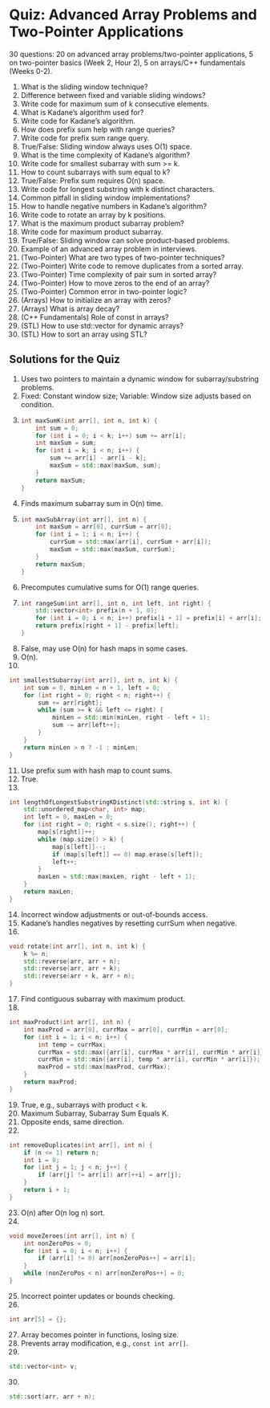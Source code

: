 # Quiz: Advanced Array Problems and Two-Pointer Applications

30 questions: 20 on advanced array problems/two-pointer applications, 5 on two-pointer basics (Week 2, Hour 2), 5 on arrays/C++ fundamentals (Weeks 0-2).

1. What is the sliding window technique?  
2. Difference between fixed and variable sliding windows?  
3. Write code for maximum sum of k consecutive elements.  
4. What is Kadane’s algorithm used for?  
5. Write code for Kadane’s algorithm.  
6. How does prefix sum help with range queries?  
7. Write code for prefix sum range query.  
8. True/False: Sliding window always uses O(1) space.  
9. What is the time complexity of Kadane’s algorithm?  
10. Write code for smallest subarray with sum >= k.  
11. How to count subarrays with sum equal to k?  
12. True/False: Prefix sum requires O(n) space.  
13. Write code for longest substring with k distinct characters.  
14. Common pitfall in sliding window implementations?  
15. How to handle negative numbers in Kadane’s algorithm?  
16. Write code to rotate an array by k positions.  
17. What is the maximum product subarray problem?  
18. Write code for maximum product subarray.  
19. True/False: Sliding window can solve product-based problems.  
20. Example of an advanced array problem in interviews.  
21. (Two-Pointer) What are two types of two-pointer techniques?  
22. (Two-Pointer) Write code to remove duplicates from a sorted array.  
23. (Two-Pointer) Time complexity of pair sum in sorted array?  
24. (Two-Pointer) How to move zeros to the end of an array?  
25. (Two-Pointer) Common error in two-pointer logic?  
26. (Arrays) How to initialize an array with zeros?  
27. (Arrays) What is array decay?  
28. (C++ Fundamentals) Role of const in arrays?  
29. (STL) How to use std::vector for dynamic arrays?  
30. (STL) How to sort an array using STL?

## Solutions for the Quiz

1. Uses two pointers to maintain a dynamic window for subarray/substring problems.  
2. Fixed: Constant window size; Variable: Window size adjusts based on condition.  
3. 
   ```cpp
   int maxSumK(int arr[], int n, int k) {
       int sum = 0;
       for (int i = 0; i < k; i++) sum += arr[i];
       int maxSum = sum;
       for (int i = k; i < n; i++) {
           sum += arr[i] - arr[i - k];
           maxSum = std::max(maxSum, sum);
       }
       return maxSum;
   }
   ```
4. Finds maximum subarray sum in O(n) time.  
5. 
   ```cpp
   int maxSubArray(int arr[], int n) {
       int maxSum = arr[0], currSum = arr[0];
       for (int i = 1; i < n; i++) {
           currSum = std::max(arr[i], currSum + arr[i]);
           maxSum = std::max(maxSum, currSum);
       }
       return maxSum;
   }
   ```
6. Precomputes cumulative sums for O(1) range queries.  
7. 
   ```cpp
   int rangeSum(int arr[], int n, int left, int right) {
       std::vector<int> prefix(n + 1, 0);
       for (int i = 0; i < n; i++) prefix[i + 1] = prefix[i] + arr[i];
       return prefix[right + 1] - prefix[left];
   }
   ```
8. False, may use O(n) for hash maps in some cases.  
9. O(n).  
10. 
   ```cpp
   int smallestSubarray(int arr[], int n, int k) {
       int sum = 0, minLen = n + 1, left = 0;
       for (int right = 0; right < n; right++) {
           sum += arr[right];
           while (sum >= k && left <= right) {
               minLen = std::min(minLen, right - left + 1);
               sum -= arr[left++];
           }
       }
       return minLen > n ? -1 : minLen;
   }
   ```
11. Use prefix sum with hash map to count sums.  
12. True.  
13. 
   ```cpp
   int lengthOfLongestSubstringKDistinct(std::string s, int k) {
       std::unordered_map<char, int> map;
       int left = 0, maxLen = 0;
       for (int right = 0; right < s.size(); right++) {
           map[s[right]]++;
           while (map.size() > k) {
               map[s[left]]--;
               if (map[s[left]] == 0) map.erase(s[left]);
               left++;
           }
           maxLen = std::max(maxLen, right - left + 1);
       }
       return maxLen;
   }
   ```
14. Incorrect window adjustments or out-of-bounds access.  
15. Kadane’s handles negatives by resetting currSum when negative.  
16. 
   ```cpp
   void rotate(int arr[], int n, int k) {
       k %= n;
       std::reverse(arr, arr + n);
       std::reverse(arr, arr + k);
       std::reverse(arr + k, arr + n);
   }
   ```
17. Find contiguous subarray with maximum product.  
18. 
   ```cpp
   int maxProduct(int arr[], int n) {
       int maxProd = arr[0], currMax = arr[0], currMin = arr[0];
       for (int i = 1; i < n; i++) {
           int temp = currMax;
           currMax = std::max({arr[i], currMax * arr[i], currMin * arr[i]});
           currMin = std::min({arr[i], temp * arr[i], currMin * arr[i]});
           maxProd = std::max(maxProd, currMax);
       }
       return maxProd;
   }
   ```
19. True, e.g., subarrays with product < k.  
20. Maximum Subarray, Subarray Sum Equals K.  
21. Opposite ends, same direction.  
22. 
   ```cpp
   int removeDuplicates(int arr[], int n) {
       if (n <= 1) return n;
       int i = 0;
       for (int j = 1; j < n; j++) {
           if (arr[j] != arr[i]) arr[++i] = arr[j];
       }
       return i + 1;
   }
   ```
23. O(n) after O(n log n) sort.  
24. 
   ```cpp
   void moveZeroes(int arr[], int n) {
       int nonZeroPos = 0;
       for (int i = 0; i < n; i++) {
           if (arr[i] != 0) arr[nonZeroPos++] = arr[i];
       }
       while (nonZeroPos < n) arr[nonZeroPos++] = 0;
   }
   ```
25. Incorrect pointer updates or bounds checking.  
26. 
   ```cpp
   int arr[5] = {};
   ```
27. Array becomes pointer in functions, losing size.  
28. Prevents array modification, e.g., `const int arr[]`.  
29. 
   ```cpp
   std::vector<int> v;
   ```
30. 
   ```cpp
   std::sort(arr, arr + n);
   ```